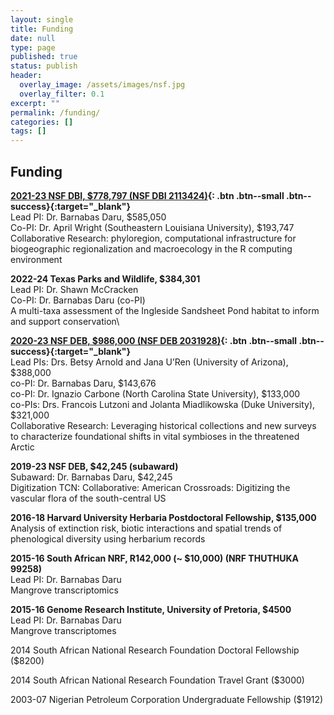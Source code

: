 ```yaml
---
layout: single
title: Funding
date: null
type: page
published: true
status: publish
header:
  overlay_image: /assets/images/nsf.jpg
  overlay_filter: 0.1
excerpt: ""
permalink: /funding/
categories: []
tags: []
---
```

## Funding

**[2021-23 NSF DBI, $778,797 (NSF DBI 2113424)](https://www.nsf.gov/awardsearch/showAward?AWD_ID=2113424&HistoricalAwards=false){: .btn .btn--small .btn--success}{:target="_blank"}**   
Lead PI: Dr. Barnabas Daru, $585,050   
Co-PI: Dr. April Wright (Southeastern Louisiana University), $193,747   
Collaborative Research: phyloregion, computational infrastructure for biogeographic regionalization and macroecology in the R computing environment

**2022-24 Texas Parks and Wildlife, $384,301**   
Lead PI: Dr. Shawn McCracken\
Co-PI: Dr. Barnabas Daru (co-PI)\
A multi-taxa assessment of the Ingleside Sandsheet Pond habitat to inform and support conservation\

**[2020-23 NSF DEB, $986,000 (NSF DEB 2031928)](https://www.nsf.gov/awardsearch/showAward?AWD_ID=2031928&HistoricalAwards=false){: .btn .btn--small .btn--success}{:target="_blank"}**\
Lead PIs: Drs. Betsy Arnold and Jana U’Ren (University of Arizona), $388,000\
co-PI: Dr. Barnabas Daru, $143,676\
co-PI: Dr. Ignazio Carbone (North Carolina State University), $133,000\
co-PIs: Drs. Francois Lutzoni and Jolanta Miadlikowska (Duke University), $321,000\
Collaborative Research: Leveraging historical collections and new surveys to characterize foundational shifts in vital symbioses in the threatened Arctic

**2019-23 NSF DEB, $42,245 (subaward)**\
Subaward: Dr. Barnabas Daru, $42,245\
Digitization TCN: Collaborative: American Crossroads: Digitizing the vascular flora of the south-central US

**2016-18 Harvard University Herbaria Postdoctoral Fellowship, $135,000**\
Analysis of extinction risk, biotic interactions and spatial trends of phenological diversity using herbarium records

**2015-16 South African NRF, R142,000 (~ $10,000) (NRF THUTHUKA 99258)**\
Lead PI: Dr. Barnabas Daru\
Mangrove transcriptomics

**2015-16 Genome Research Institute, University of Pretoria, $4500**\
Lead PI: Dr. Barnabas Daru\
Mangrove transcriptomes

2014 South African National Research Foundation Doctoral Fellowship ($8200)

2014 South African National Research Foundation Travel Grant ($3000)

2003-07 Nigerian Petroleum Corporation Undergraduate Fellowship ($1912)
